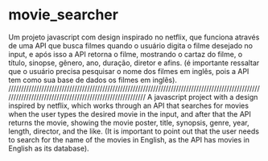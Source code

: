 # movie_searcher
Um projeto javascript com design inspirado no netflix, que funciona através de uma API que busca filmes quando o usuário digita o filme desejado no input, e após isso 
a API retorna o filme, mostrando o cartaz do filme, o título, sinopse, gênero, ano, duração, diretor e afins. (é importante ressaltar que o usuário precisa pesquisar o nome dos filmes em inglês, pois a API tem como sua base de dados os filmes em inglês).
/////////////////////////////////////////////////////////////////////////////////////////////////////////////////////////////////////////////////////////
A javascript project with a design inspired by netflix, which works through an API that searches for movies when the user types the desired movie in the input, and after that
the API returns the movie, showing the movie poster, title, synopsis, genre, year, length, director, and the like. (It is important to point out that the user needs to search for the name of the movies in English, as the API has movies in English as its database).
